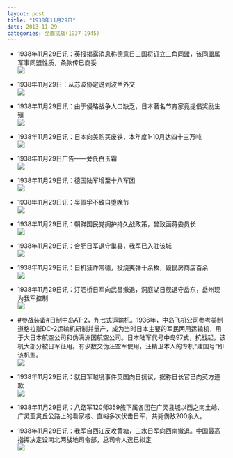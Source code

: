 ```yaml
---
layout: post
title: "1938年11月29日"
date: 2013-11-29
categories: 全面抗战(1937-1945)
---
```


<meta name="referrer" content="no-referrer" />

- 1938年11月29日讯：英报揭露消息称德意日三国将订立三角同盟，该同盟属军事同盟性质，条款传已商妥 <br/><img src="https://ww4.sinaimg.cn/large/aca367d8jw1eb2abv6f76j20cs0y1dnj.jpg" />

- 1938年11月29日：从苏波协定说到波兰外交 <br/><img src="https://ww2.sinaimg.cn/large/aca367d8jw1eb28lhmcaoj20cs0l3n4e.jpg" />

- 1938年11月29日讯：由于侵略战争人口缺乏，日本著名节育家竟提倡奖励生殖 <br/><img src="https://ww4.sinaimg.cn/large/aca367d8jw1eb27ovc3foj208z0d50up.jpg" />

- 1938年11月29日讯：日本向美购买废铁，本年度1-10月达四十三万吨 <br/><img src="https://ww4.sinaimg.cn/large/aca367d8jw1eb26v0kmlcj20cs0e5ad1.jpg" />

- 1938年11月29日广告——旁氏白玉霜 <br/><img src="https://ww1.sinaimg.cn/large/aca367d8jw1eb254nhbadj205y0h4ta0.jpg" />

- 1938年11月29日讯：德国陆军增至十八军团 <br/><img src="https://ww1.sinaimg.cn/large/aca367d8jw1eb21noevq8j205k0bnab5.jpg" />

- 1938年11月29日讯：吴佩孚不致自堕晚节 <br/><img src="https://ww3.sinaimg.cn/large/aca367d8jw1eb1zxi2fvhj208605s74y.jpg" />

- 1938年11月29日讯：朝鲜国民党拥护持久战政策，曾致函蒋委员长 <br/><img src="https://ww3.sinaimg.cn/large/aca367d8jw1eb1y70p11aj20850bodh8.jpg" />

- 1938年11月29日讯：合肥日军退守巢县，我军已入驻该城 <br/><img src="https://ww3.sinaimg.cn/large/aca367d8jw1eb1szmvnr5j20j90bhae4.jpg" />

- 1938年11月29日讯：日机狂炸常德，投烧夷弹十余枚，毁民房商店百余 <br/><img src="https://ww4.sinaimg.cn/large/aca367d8jw1eb1r99tns3j20cs0h8wgd.jpg" />

- 1938年11月29日讯：汀泗桥日军向武昌撤退，洞庭湖日舰退守岳东，岳州现为我军控制 <br/><img src="https://ww4.sinaimg.cn/large/aca367d8jw1eb1pizoeqlj20cs0n4jvs.jpg" />

- #参战装备#日制中岛AT-2，九七式运输机。1936年，中岛飞机公司参考美制道格拉斯DC-2运输机研制并量产，成为当时日本主要的军民两用运输机，用于大日本航空公司和伪满洲国航空公司。日本陆军代号中岛97式，抗战起，该机大部分被日军征用。有少数交伪汪空军使用，汪精卫本人的专机“建国号”即该机型。 <br/><img src="https://ww3.sinaimg.cn/large/aca367d8jw1eb1nrqqt7ij20cs0n60wq.jpg" />

- 1938年11月29日讯：就日军越境事件英国向日抗议，据称日长官已向英方道歉 <br/><img src="https://ww1.sinaimg.cn/large/aca367d8jw1eb1m2colw2j20cs0mxgop.jpg" />

- 1938年11月29日讯：八路军120师359旅下属各团在广灵县城以西之南土岭、广灵至灵丘公路上的看家楼、直峪多次伏击日军，共毙伤敌200余人。 

- 1938年11月29日讯：我军自西江反攻黄塘，三水日军向西南撤退。中国最高指挥决定设南北两战地司令部，总司令人选已拟定 <br/><img src="https://ww3.sinaimg.cn/large/aca367d8jw1eb1ikqb31oj20cs2bt19k.jpg" />


